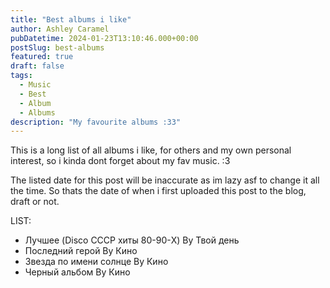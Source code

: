 ```yaml
---
title: "Best albums i like"
author: Ashley Caramel
pubDatetime: 2024-01-23T13:10:46.000+00:00
postSlug: best-albums
featured: true
draft: false
tags:
  - Music
  - Best
  - Album
  - Albums
description: "My favourite albums :33"
---
```


This is a long list of all albums i like, for others and my own personal interest, so i kinda dont forget about my fav music. :3

The listed date for this post will be inaccurate as im lazy asf to change it all the time. So thats the date of when i first uploaded this post to the blog, draft or not.

LIST:
 - Лучшее (Disco CCCP хиты 80-90-X) By Твой день
 - Последний герой By Кино
 - Звезда по имени солнце By Кино
 - Черный альбом By Кино
